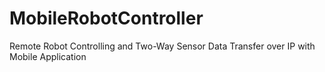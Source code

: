 # MobileRobotController
Remote Robot Controlling and Two-Way Sensor Data Transfer over IP with Mobile Application
